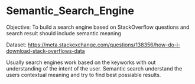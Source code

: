 # Semantic_Search_Engine

Objective: To build a search engine based on StackOverflow questions and search result should include semantic meaning

Dataset: https://meta.stackexchange.com/questions/138356/how-do-i-download-stack-overflows-data

Usually search engines work based on the keyworks with out understanding of the intent of the user. Semantic search understand the users contextual meaning and try to find best possiable results.
